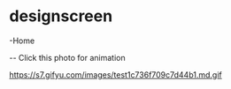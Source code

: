 # designscreen

-Home 


-- Click this photo for animation

https://s7.gifyu.com/images/test1c736f709c7d44b1.md.gif
